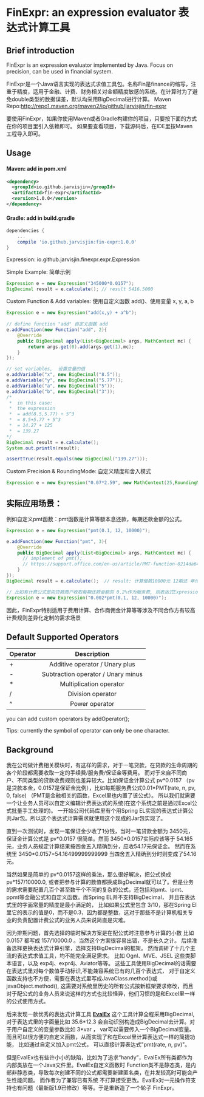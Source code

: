 # FinExpr: an expression evaluator  表达式计算工具

## Brief introduction
FinExpr is an expression evaluator  implemented by Java. Focus on precision, can be used in financial system.

FinExpr是一个Java语言实现的表达式求值工具包。名称Fin是finance的缩写，注重于精度，适用于金融、计费、财务相关对金额精度敏感的系统。在计算时为了避免double类型的数据误差，默认均采用BigDecimal进行计算。 
Maven Repo:http://repo1.maven.org/maven2/io/github/jarvisjin/fin-expr

要使用FinExpr，如果你使用Maven或者Gradle构建你的项目，只要按下面的方式在你的项目里引入依赖即可。 
如果要查看项目，下载源码后，在IDE里按Maven工程导入即可。

## Usage

#### Maven: add in pom.xml
```xml
<dependency>
  <groupId>io.github.jarvisjin</groupId>
  <artifactId>fin-expr</artifactId>
  <version>1.0.0</version>
</dependency>
```

#### Gradle:  add in build.gradle
```gradle
dependencies {
    ...
    compile 'io.github.jarvisjin:fin-expr:1.0.0'
}
```


Expression: io.github.jarvisjin.finexpr.expr.Expression

Simple Example: 简单示例

```Java
Expression e = new Expression("345000*0.0157");
BigDecimal result = e.calculate(); // result 5416.5000
```
  
Custom Function & Add variables: 使用自定义函数 add()、使用变量 x, y, a, b

```Java
Expression e = new Expression("add(x,y) + a^b");
	
// define function "add" 自定义函数 add
e.addFunction(new Function("add", 2){
	@Override
	public BigDecimal apply(List<BigDecimal> args, MathContext mc) {
		return args.get(0).add(args.get(1),mc);
	}
});

// set variables,  设置变量的值
e.addVariable("x", new BigDecimal("8.5"));	
e.addVariable("y", new BigDecimal("5.77"));	
e.addVariable("a", new BigDecimal("5"));	
e.addVariable("b", new BigDecimal("3"));	
/*
 *  in this case:
 *  the expression 
 *  = add(8.5,5.77) + 5^3 
 *  = 8.5+5.77 + 5^3 
 *  = 14.27 + 125 
 *  = 139.27
*/
BigDecimal result = e.calculate();
System.out.println(result);

assertTrue(result.equals(new BigDecimal("139.27")));
```
  
Custom Precision & RoundingMode: 自定义精度和舍入模式

```Java
Expression e = new Expression("0.07*2.59", new MathContext(25,RoundingMode.HALF_UP));
```

## 实际应用场景：

例如自定义pmt函数：pmt函数是计算等额本息还款，每期还款金额的公式。

```Java
Expression e = new Expression("pmt(0.1, 12, 10000)");

e.addFunction(new Function("pmt", 3){
	@Override
	public BigDecimal apply(List<BigDecimal> args, MathContext mc) {
	  // implement of pmt();
	  // https://support.office.com/en-us/article/PMT-function-0214da64-9a63-4996-bc20-214433fa6441
	}
});
BigDecimal result = e.calculate();	// result: 计算借款10000元 12期还 年化利率10%，等额本息每期还款金额

// 比如有计费公式是向贷款商户收取每期还款金额的 0.2%作为服务费, 则表达式Expression改成 0.002*pmt(利率, 期数, 本金) 即可
Expression e = new Expression("0.002*pmt(0.1, 12, 10000)");

```

因此，FinExpr特别适用于费用计算、合作商佣金计算等等涉及不同合作方有较高计费规则差异化定制的需求场景
 
  
## Default Supported Operators

| Operator        | Description           | 
| ------------- |:-------------:| 
| +   | Additive operator / Unary plus | 
| -    | Subtraction operator / Unary minus|   
| *    | Multiplication operator    |    
| /    | Division operator       |    
| ^    | Power operator          |    
  
you can add custom operators by addOperator();   
  
Tips: currently the symbol of operator can only be one character.
  

## Background

我在公司做计费相关模块时，有这样的需求，对于一笔贷款，在贷款的生命周期的各个阶段都需要收取一定的手续费/服务费/保证金等费用。
而对于来自不同商户、不同类型的贷款收费规则也差异较大。比如保证金计算公式 pv\*0.0157 （pv是贷款本金，0.0157是保证金比例），比如每期服务费公式0.01\*PMT(rate, n, pv, 0, false) （PMT是金融相关的函数，Excel里也内置了该公式）。 所以我们就需要一个让业务人员可以自定义编辑计费表达式的系统(在这个系统之前是通过Excel公式批量手工处理的)。  一开始公司代码库里有个用Spring EL实现的表达式计算公共Jar包。所以这个表达式计算需求就使用这个现成的Jar包实现了。

直到一次测试时，发现一笔保证金少收了1分钱，当时一笔贷款金额为 3450元，保证金计算公式是 pv\*0.0157 很简单。然而 3450\*0.0157实际应该等于 54.165元，业务人员规定计算结果按四舍五入精确到分，应收54.17元保证金。 然而在系统里 3450\*0.0157=54.16499999999999  当四舍五入精确到分时则变成了54.16元。

当然如果是简单的 pv\*0.0157这样的乘法，那么很好解决，把公式换成 pv\*157/10000.0,  或者把参与计算的数值都换成BigDecimal就可以了。但是业务的需求需要配置几百个甚至数千个不同的复杂的公式，还包括对pmt、ipmt、ppmt等金融公式和自定义函数。而Spring EL并不支持BigDecimal， 并且在表达式里的字面常量的精度是最小满足的， 比如如果公式里包含  3/10，那在Spring El里它的表示的值是0，而不是0.3，因为都是整数，这对于那些不是计算机相关专业的负责配置计费公式的业务人员来说简直是灾难。

因为排期问题，首先选择的临时解决方案是在配公式时注意参与计算的小数 比如 0.0157 都写成 157/10000.0 。当然这个方案很容易出错，不是长久之计。
后续准备选择更换表达式计算引擎，选择支持BigDecimal的框架。
然而调研了十几个主流的表达式求值工具，均不能完全满足需求。
比如 Ognl、MVE、JSEL 这些类脚本语言，以及 exp4j、expr4j、Aviator等等。
这些工具使用BigDecimal的话需要在表达式里对每个数值手动标识,不能兼容系统已有的几百个表达式，
对于自定义函数支持也不方便，需要在表达式里写成JavaClass.method()或javaObject.method(), 这需要对系统里历史的所有公式按新框架要求修改，而且对于配公式的业务人员来说这样的方式也比较怪异，他们习惯的是和Excel里一样的公式使用方式。  

后来发现一款优秀的表达式计算工具 **[EvalEx](https://github.com/uklimaschewski/EvalEx)** 这个工具计算全程采用BigDecimal, 对于表达式里的字面量比如 35.6\*12.3 会自动识别构造成BigDecimal去计算。对于用户自定义的变量参数比如 3\*var ， var可以需要传入一个BigDecimal变量。而且可以很方便的自定义函数，从而实现了和在Excel里计算表达式一样的简捷功能， 比如通过自定义加入pmt公式， 可以直接计算表达式"pmt(rate, n, pv)"。

但是EvalEx也有些许小小的缺陷，比如为了追求“handy”，EvalEx所有类都作为内部类放在一个Java文件里。EvalEx自定义函数时 Function类不是静态类，是内部非静态类，导致每次创建不同的公式都需要新建匿名类，在并发较高时可能会产生性能问题。 而作者为了兼容已有系统 不打算接受更改。EvalEx对一元操作符支持也有问题（最新版1.9已修改）等等。于是重新造了一个轮子 FinExpr。
